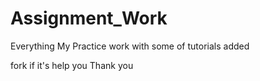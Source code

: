 # Assignment_Work

Everything My Practice work with some of tutorials added 

fork if it's help you
Thank you
